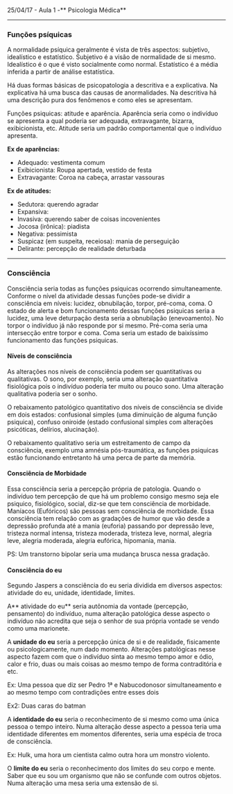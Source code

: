 25/04/17 - Aula 1 -** Psicologia Médica**

---

### Funções psíquicas

A normalidade psíquica geralmente é vista de três aspectos: subjetivo, idealístico e estatístico. Subjetivo é a visão de normalidade de si mesmo. Idealístico é o que é visto socialmente como normal. Estatístico é a média inferida a partir de análise estatística.

Há duas formas básicas de psicopatologia a descritiva e a explicativa. Na explicativa há uma busca das causas de anormalidades. Na descritiva há uma descrição pura dos fenômenos e como eles se apresentam.

Funções psiquicas: atitude e aparência. Aparência seria como o indivíduo se apresenta a qual poderia ser adequada, extravagante, bizarra, exibicionista, etc. Atitude seria um padrão comportamental que o indivíduo apresenta.

**Ex de aparências:**

* Adequado: vestimenta comum
* Exibicionista: Roupa apertada, vestido de festa
* Extravagante: Coroa na cabeça, arrastar vassouras

**Ex de atitudes:**

* Sedutora: querendo agradar
* Expansiva:
* Invasiva: querendo saber de coisas incovenientes
* Jocosa \(irônica\): piadista
* Negativa: pessimista
* Suspicaz \(em suspeita, receiosa\): mania de perseguição
* Delirante: percepção de realidade deturbada

---

### Consciência

Consciência seria todas as funções psiquicas ocorrendo simultaneamente. Conforme o nível da atividade dessas funções pode-se dividir a consciência em níveis: lucidez, obnubilação, torpor, pré-coma, coma. O estado de alerta e bom funcionamento dessas funções psiquicas seria a lucidez, uma leve deturpação desta seria a obnubilação \(enevoamento\). No torpor o indivíduo já não responde por si mesmo. Pré-coma seria uma intersecção entre torpor e coma. Coma seria um estado de baixíssimo funcionamento das funções psiquicas.

#### Níveis de consciência

As alterações nos níveis de consciência podem ser quantitativas ou qualitativas. O sono, por exemplo, seria uma alteração quantitativa fisiológica pois o indivíduo poderia ter muito ou pouco sono. Uma alteração qualitativa poderia ser o sonho.

O rebaixamento patológico quantitativo dos níveis de consciência se divide em dois estados: confusional simples \(uma diminuição de alguma função psiquica\), confuso oniroide \(estado confusional simples com alterações psicóticas, delírios, alucinação\).

O rebaixamento qualitativo seria um estreitamento de campo da consciência, exemplo uma amnésia pós-traumática, as funções psiquicas estão funcionando entretanto há uma perca de parte da memória.

#### Consciência de Morbidade

Essa consciência seria a percepção própria de patologia. Quando o indivíduo tem percepção de que há um problemo consigo mesmo seja ele psiquico, fisiológico, social, diz-se que tem consciência de morbidade. Maníacos \(Eufóricos\) são pessoas sem consciência de morbidade. Essa consciência tem relação com as gradações de humor que vão desde a depressão profunda até a mania \(euforia\) passando por depressão leve, tristeza normal intensa, tristeza moderada, tristeza leve, normal, alegria leve, alegria moderada, alegria eufórica, hipomania, mania.

PS: Um transtorno bipolar seria uma mudança brusca nessa gradação.

#### Consciência do eu

Segundo Jaspers a consciência do eu seria dividida em diversos aspectos: atividade do eu, unidade, identidade, limites.

A** atividade do eu** seria autônomia da vontade \(percepção, pensamento\) do indivíduo, numa alteração patológica desse aspecto o indivíduo não acredita que seja o senhor de sua própria vontade se vendo como uma marionete.

A **unidade do eu** seria a percepção única de si e de realidade, fisicamente ou psicologicamente, num dado momento. Alterações patológicas nesse aspecto fazem com que o indivíduo sinta ao mesmo tempo amor e ódio, calor e frio, duas ou mais coisas ao mesmo tempo de forma contraditória e etc.

Ex: Uma pessoa que diz ser Pedro 1ª e Nabucodonosor simultaneamento e ao mesmo tempo com contradições entre esses dois

Ex2: Duas caras do batman

A **identidade do eu** seria o reconhecimento de si mesmo como uma única pessoa o tempo inteiro. Numa alteração desse aspecto a pessoa teria uma identidade diferentes em momentos diferentes, seria uma espécia de troca de consciência.

Ex: Hulk, uma hora um cientista calmo outra hora um monstro violento.

O **limite do eu** seria o reconhecimento dos limites do seu corpo e mente. Saber que eu sou um organismo que não se confunde com outros objetos. Numa alteração uma mesa seria uma extensão de si.

